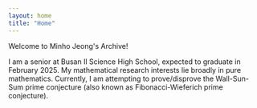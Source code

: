 ```yaml
---
layout: home
title: "Home"
---
```


Welcome to Minho Jeong's Archive!

I am a senior at Busan Il Science High School, expected to graduate in February 2025. 
My mathematical research interests lie broadly in pure mathematics.
Currently, I am attempting to prove/disprove the Wall-Sun-Sum prime conjecture (also known as Fibonacci-Wieferich prime conjecture).
